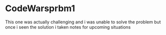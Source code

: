 # CodeWarsprbm1
This one was actually challenging and i was unable to solve the problem but once i seen the solution i taken notes for upcoming situations 
